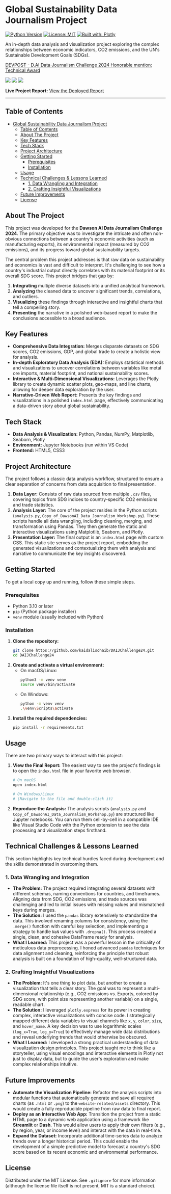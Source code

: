 # Global Sustainability Data Journalism Project

[![Python Version](https://img.shields.io/badge/Python-3.10-blue.svg)](https://www.python.org/downloads/release/python-3100/)
[![License: MIT](https://img.shields.io/badge/License-MIT-yellow.svg)](https://opensource.org/licenses/MIT)
[![Built with: Plotly](https://img.shields.io/badge/Built%20with-Plotly-green.svg)](https://plotly.com/)

An in-depth data analysis and visualization project exploring the complex relationships between economic indicators, CO2 emissions, and the UN's Sustainable Development Goals (SDGs).

[DEVPOST - D.AI Data Journalism Challenge 2024 Honorable mention: Technical Award](https://devpost.com/software/awareness-of)

![](./assets/original.png)
![](./assets/original1.png)
![](./assets/original2.png)

**Live Project Report:** [View the Deployed Report](https://kaidalisohaib.github.io/DAIJChallenge24/)  

---

## Table of Contents

- [Global Sustainability Data Journalism Project](#global-sustainability-data-journalism-project)
  - [Table of Contents](#table-of-contents)
  - [About The Project](#about-the-project)
  - [Key Features](#key-features)
  - [Tech Stack](#tech-stack)
  - [Project Architecture](#project-architecture)
  - [Getting Started](#getting-started)
    - [Prerequisites](#prerequisites)
    - [Installation](#installation)
  - [Usage](#usage)
  - [Technical Challenges \& Lessons Learned](#technical-challenges--lessons-learned)
    - [1. Data Wrangling and Integration](#1-data-wrangling-and-integration)
    - [2. Crafting Insightful Visualizations](#2-crafting-insightful-visualizations)
  - [Future Improvements](#future-improvements)
  - [License](#license)

## About The Project

This project was developed for the **Dawson AI Data Journalism Challenge 2024**. The primary objective was to investigate the intricate and often non-obvious connections between a country's economic activities (such as manufacturing exports), its environmental impact (measured by CO2 emissions), and its progress toward global sustainability targets.

The central problem this project addresses is that raw data on sustainability and economics is vast and difficult to interpret. It's challenging to see how a country's industrial output directly correlates with its material footprint or its overall SDG score. This project bridges that gap by:
1.  **Integrating** multiple diverse datasets into a unified analytical framework.
2.  **Analyzing** the cleaned data to uncover significant trends, correlations, and outliers.
3.  **Visualizing** these findings through interactive and insightful charts that tell a compelling story.
4.  **Presenting** the narrative in a polished web-based report to make the conclusions accessible to a broad audience.

## Key Features

-   **Comprehensive Data Integration:** Merges disparate datasets on SDG scores, CO2 emissions, GDP, and global trade to create a holistic view for analysis.
-   **In-depth Exploratory Data Analysis (EDA):** Employs statistical methods and visualizations to uncover correlations between variables like metal ore imports, material footprint, and national sustainability scores.
-   **Interactive & Multi-Dimensional Visualizations:** Leverages the Plotly library to create dynamic scatter plots, geo-maps, and line charts, allowing for deeper data exploration by the user.
-   **Narrative-Driven Web Report:** Presents the key findings and visualizations in a polished `index.html` page, effectively communicating a data-driven story about global sustainability.

## Tech Stack

-   **Data Analysis & Visualization:** Python, Pandas, NumPy, Matplotlib, Seaborn, Plotly
-   **Environment:** Jupyter Notebooks (run within VS Code)
-   **Frontend:** HTML5, CSS3

## Project Architecture

The project follows a classic data analysis workflow, structured to ensure a clear separation of concerns from data acquisition to final presentation.

1.  **Data Layer:** Consists of raw data sourced from multiple `.csv` files, covering topics from SDG indices to country-specific CO2 emissions and trade statistics.
2.  **Analysis Layer:** The core of the project resides in the Python scripts (`analysis.py`, `Copy_of_DawsonAI_Data_Journalism_Workshop.py`). These scripts handle all data wrangling, including cleaning, merging, and transformation using Pandas. They then generate the static and interactive visualizations using Matplotlib, Seaborn, and Plotly.
3.  **Presentation Layer:** The final output is an `index.html` page with custom CSS. This static site serves as the project report, embedding the generated visualizations and contextualizing them with analysis and narrative to communicate the key insights discovered.

## Getting Started

To get a local copy up and running, follow these simple steps.

### Prerequisites

-   Python 3.10 or later
-   `pip` (Python package installer)
-   `venv` module (usually included with Python)

### Installation

1.  **Clone the repository:**
    ```sh
    git clone https://github.com/kaidalisohaib/DAIJChallenge24.git
    cd DAIJChallenge24
    ```
2.  **Create and activate a virtual environment:**
    - On macOS/Linux:
      ```sh
      python3 -m venv venv
      source venv/bin/activate
      ```
    - On Windows:
      ```sh
      python -m venv venv
      .\venv\Scripts\activate
      ```
3.  **Install the required dependencies:**
    ```sh
    pip install -r requirements.txt
    ```

## Usage

There are two primary ways to interact with this project:

1.  **View the Final Report:**
    The easiest way to see the project's findings is to open the `index.html` file in your favorite web browser.
    ```sh
    # On macOS
    open index.html

    # On Windows/Linux
    # (Navigate to the file and double-click it)
    ```

2.  **Reproduce the Analysis:**
    The analysis scripts (`analysis.py` and `Copy_of_DawsonAI_Data_Journalism_Workshop.py`) are structured like Jupyter notebooks. You can run them cell-by-cell in a compatible IDE like Visual Studio Code with the Python extension to see the data processing and visualization steps firsthand.

## Technical Challenges & Lessons Learned

This section highlights key technical hurdles faced during development and the skills demonstrated in overcoming them.

### 1. Data Wrangling and Integration

-   **The Problem:** The project required integrating several datasets with different schemas, naming conventions for countries, and timeframes. Aligning data from SDG, CO2 emissions, and trade sources was challenging and led to initial issues with missing values and mismatched keys during merges.
-   **The Solution:** I used the `pandas` library extensively to standardize the data. This involved renaming columns for consistency, using the `.merge()` function with careful key selection, and implementing a strategy to handle `NaN` values with `.dropna()`. This process created a single, clean, and cohesive DataFrame ready for analysis.
-   **What I Learned:** This project was a powerful lesson in the criticality of meticulous data preprocessing. I honed advanced `pandas` techniques for data alignment and cleaning, reinforcing the principle that robust analysis is built on a foundation of high-quality, well-structured data.

### 2. Crafting Insightful Visualizations

-   **The Problem:** It's one thing to plot data, but another to create a visualization that tells a clear story. The goal was to represent a multi-dimensional relationship (e.g., CO2 emissions vs. Exports, colored by SDG score, with point size representing another variable) on a single, readable chart.
-   **The Solution:** I leveraged `plotly.express` for its power in creating complex, interactive visualizations with concise code. I strategically mapped different data variables to visual channels like `x`, `y`, `color`, `size`, and `hover_name`. A key decision was to use logarithmic scales (`log_x=True`, `log_y=True`) to effectively manage wide data distributions and reveal underlying trends that would otherwise be obscured.
-   **What I Learned:** I developed a strong practical understanding of data visualization design principles. This project taught me to think like a storyteller, using visual encodings and interactive elements in Plotly not just to display data, but to guide the user's exploration and make complex relationships intuitive.

## Future Improvements

-   **Automate the Visualization Pipeline:** Refactor the analysis scripts into modular functions that automatically generate and save all required charts (as `.html` or `.png`) to the `website-related/assets` directory. This would create a fully reproducible pipeline from raw data to final report.
-   **Deploy as an Interactive Web App:** Transition the project from a static HTML page to a dynamic web application using a framework like **Streamlit** or **Dash**. This would allow users to apply their own filters (e.g., by region, year, or income level) and interact with the data in real-time.
-   **Expand the Dataset:** Incorporate additional time-series data to analyze trends over a longer historical period. This could enable the development of a simple predictive model to forecast a country's SDG score based on its recent economic and environmental performance.

## License

Distributed under the MIT License. See `.gitignore` for more information (although the license file itself is not present, MIT is a standard choice).